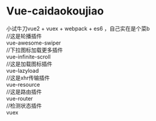 # Vue-caidaokoujiao
小试牛刀vue2 + vuex + webpack + es6 ，自己实在是个菜b
<br>
//这是轮播插件<br>
vue-awesome-swiper<br>
//下拉图标加载更多插件<br>
vue-infinite-scroll<br>
//这是加载图标插件<br>
vue-lazyload<br>
//这是xhr传输插件<br>
vue-resource<br>
//这是路由插件<br>
vue-router<br>
//检测状态插件<br>
vuex<br>
